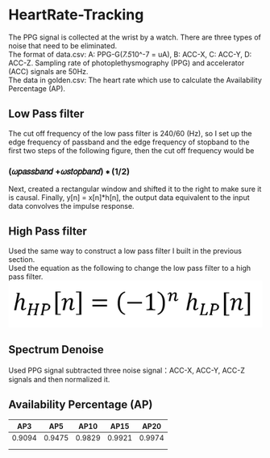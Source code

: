 # HeartRate-Tracking
The PPG signal is collected at the wrist by a watch. There are three types of noise that need to be eliminated.  
The format of data.csv: A: PPG-G(*7.5*10^-7 = uA), B: ACC-X, C: ACC-Y, D: ACC-Z. Sampling rate of photoplethysmography (PPG) and accelerator (ACC) signals are 50Hz.  
The data in golden.csv: The heart rate which use to calculate the Availability Percentage (AP).   
## Low Pass filter
The cut off frequency of the low pass filter is 240/60 (Hz), so I set up the edge frequency of passband and the edge frequency of stopband to the first two steps of the following figure, then the cut off frequency would be  
### (𝜔𝑝𝑎𝑠𝑠𝑏𝑎𝑛𝑑 +𝜔𝑠𝑡𝑜𝑝𝑏𝑎𝑛𝑑) ∗ (1/2)  

Next, created a rectangular window and shifted it to the right to make sure it is causal. Finally, y[n] = x[n]*h[n], the output data equivalent to the input data convolves the impulse response.  
## High Pass filter
Used the same way to construct a low pass filter I built in the previous section.  
Used the equation as the following to change the low pass filter to a high pass filter.  
![equation](https://github.com/hsieh672/HeartRate-Tracking/blob/main/imag/equation.png)

##  Spectrum Denoise
Used PPG signal subtracted three noise signal：ACC-X, ACC-Y, ACC-Z signals and then normalized it.  

## Availability Percentage (AP)
| AP3    | AP5    | AP10   | AP15   | AP20   |
|--------|--------|--------|--------|--------|
| 0.9094 | 0.9475 | 0.9829 | 0.9921 | 0.9974 |
|        |        |        |        |        |
|        |        |        |        |        |
